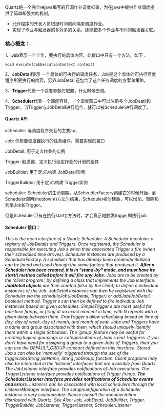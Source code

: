 Quartz是一个完全由java编写的开源作业调度框架，为在java中提供作业调度提供了简单却强大的机制。

- 允许程序的开发人员根据时间的间隔来调度作业。
- 实现了作业与触发器的多对多的关系，还能把多个作业与不同的触发器关联。



### 核心概念：

1、**Job**表示一个工作，要执行的具体内容。此接口中只有一个方法，如下：

```
void execute(JobExecutionContext context) 
```

2、**JobDetail**表示 一个具体的可执行的调度任务，Job是这个具体的可执行高度程序所要执行的内容，另外JobDetail还包含了这个任务调度的方案和策略。

3、**Trigger**代表一个调度参数的配置，什么时候去调。

4、**Scheduler**代表一个调度容器，一个调度窗口中可以注册多个JobDeatil和Trigger。当Trigger与JobDetail进行组合，就可以被Scheduler进行调度了。





#### Quartz API

scheduler:	与调度程序交互的主要api,

Job:	你想要调度器执行的任务组件，需要实现的接口

JobDetail:	 用于定义作业的实例

Trigger:	触发器，定义执行给定作业的计划的组件

JobBuilder:	用于定义\构建 JobDetail实例

TriggerBuilder:	用于定义\构建 Trigger实例

scheduler:	Scheduler的生命周期，从ScheudlerFactory创建它的时候开始，到Scheduler调用shutdown()方法时结束，Scheduler被创建后，可以增加、删除和列举Job和Trigger。

但是Scheduler只有在执行start()方法时，才会真正地触发trigge,即执行job





#### Scheduler 接口：

*This is the main interface of a Quartz Scheduler.*
*A Scheduler maintains a registry of JobDetails and Triggers. Once registered, the Scheduler is responsible for executing Job s when their associated Trigger s fire (when their scheduled time arrives).*
*Scheduler instances are produced by a SchedulerFactory. A scheduler that has already been created/initialized can be found and used through the same factory that produced it. **After a Scheduler has been created, it is in "stand-by" mode, and must have its start() method called before it will fire any Jobs.***
*Jobs are to be created by the 'client program', by defining a class that implements the Job interface. **JobDetail objects** are then created (also by the client) to define a individual instances of the Job. JobDetail instances can then be registered with the Scheduler via the scheduleJob(JobDetail, Trigger) or addJob(JobDetail, boolean) method.*
*Trigger s can then be defined to fire individual Job instances based on given schedules. SimpleTrigger s are most useful for one-time firings, or firing at an exact moment in time, with N repeats with a given delay between them. CronTrigger s allow scheduling based on time of day, day of week, day of month, and month of year.*
*Jobs and Triggers have a name and group associated with them, which should uniquely identify them within a single Scheduler. The 'group' feature may be useful for creating logical groupings or categorizations of Jobs s and Triggerss. If you don't have need for assigning a group to a given Jobs of Triggers, then you can use the DEFAULT_GROUP constant defined on this interface.*
*Stored Job s can also be 'manually' triggered through the use of the triggerJob(String jobName, String jobGroup) function.*
*Client programs may also be interested in the 'listener' interfaces that are available from Quartz. The JobListener interface provides notifications of Job executions. The TriggerListener interface provides notifications of Trigger firings. **The SchedulerListener interface provides notifications of Scheduler events and errors**. Listeners can be associated with local schedulers through the ListenerManager interface.*
*The setup/configuration of a Scheduler instance is very customizable. Please consult the documentation distributed with Quartz.*
*See Also:*
*Job, JobDetail, JobBuilder, Trigger, TriggerBuilder, JobListener, TriggerListener, SchedulerListener*